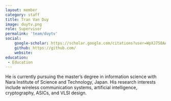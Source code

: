 ```yaml
---
layout: member
category: staff
title: Tran Van Duy
image: duytv.png
role: Supervisor
permalink: 'team/duytv'
social:
    google-scholar: https://scholar.google.com/citations?user=WpXJ758AAAAJ&hl=en
    github: https://github.com/
    website: 
education:
 - Education
---
```

He is currently pursuing the master’s degree in information science with
Nara Institute of Science and Technology, Japan. His research interests include wireless communication systems, artificial intelligence, cryptography, ASICs, and VLSI design.